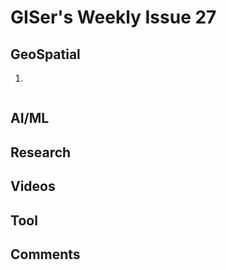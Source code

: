 # GISer's Weekly Issue 27

## GeoSpatial

1. []()

![]()

## AI/ML

## Research

## Videos

## Tool

## Comments

